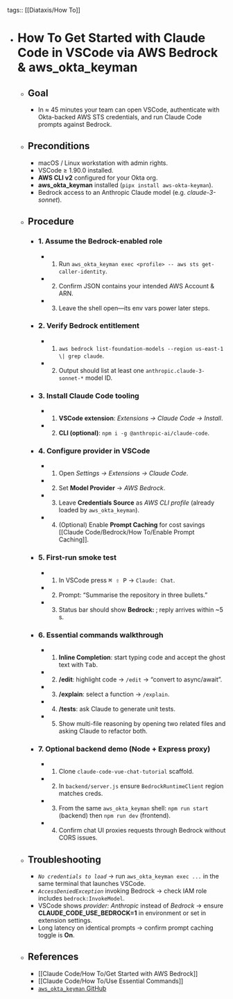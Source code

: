 tags:: [[Diataxis/How To]]

- # How To Get Started with Claude Code in VSCode via AWS Bedrock & aws_okta_keyman
	- ## Goal
		- In ≈ 45 minutes your team can open VSCode, authenticate with Okta-backed AWS STS credentials, and run Claude Code prompts against Bedrock.
	- ## Preconditions
		- macOS / Linux workstation with admin rights.
		- VSCode ≥ 1.90.0 installed.
		- **AWS CLI v2** configured for your Okta org.
		- **aws_okta_keyman** installed (`pipx install aws-okta-keyman`).
		- Bedrock access to an Anthropic Claude model (e.g. *claude-3-sonnet*).
	- ## Procedure
		- ### 1. Assume the Bedrock-enabled role
			- 1. Run `aws_okta_keyman exec <profile> -- aws sts get-caller-identity`.
			- 2. Confirm JSON contains your intended AWS Account & ARN.
			- 3. Leave the shell open—its env vars power later steps.
		- ### 2. Verify Bedrock entitlement
			- 1. `aws bedrock list-foundation-models --region us-east-1 \| grep claude`.
			- 2. Output should list at least one `anthropic.claude-3-sonnet-*` model ID.
		- ### 3. Install Claude Code tooling
			- 1. **VSCode extension**: *Extensions → Claude Code → Install*.
			- 2. **CLI (optional)**: `npm i -g @anthropic-ai/claude-code`.
		- ### 4. Configure provider in VSCode
			- 1. Open *Settings → Extensions → Claude Code*.
			- 2. Set **Model Provider** → *AWS Bedrock*.
			- 3. Leave **Credentials Source** as *AWS CLI profile* (already loaded by `aws_okta_keyman`).
			- 4. (Optional) Enable **Prompt Caching** for cost savings [[Claude Code/Bedrock/How To/Enable Prompt Caching]].
		- ### 5. First-run smoke test
			- 1. In VSCode press <kbd>⌘ ⇧ P</kbd> → `Claude: Chat`.
			- 2. Prompt: “Summarise the repository in three bullets.”
			- 3. Status bar should show **Bedrock: <model-id>**; reply arrives within ~5 s.
		- ### 6. Essential commands walkthrough
			- 1. **Inline Completion**: start typing code and accept the ghost text with <kbd>Tab</kbd>.
			- 2. **/edit**: highlight code → `/edit` → “convert to async/await”.
			- 3. **/explain**: select a function → `/explain`.
			- 4. **/tests**: ask Claude to generate unit tests.
			- 5. Show multi-file reasoning by opening two related files and asking Claude to refactor both.
		- ### 7. Optional backend demo (Node + Express proxy)
			- 1. Clone `claude-code-vue-chat-tutorial` scaffold.
			- 2. In `backend/server.js` ensure `BedrockRuntimeClient` region matches creds.
			- 3. From the same `aws_okta_keyman` shell: `npm run start` (backend) then `npm run dev` (frontend).
			- 4. Confirm chat UI proxies requests through Bedrock without CORS issues.
	- ## Troubleshooting
		- *`No credentials to load`* → run `aws_okta_keyman exec ...` in the same terminal that launches VSCode.
		- *`AccessDeniedException`* invoking Bedrock → check IAM role includes `bedrock:InvokeModel`.
		- VSCode shows *provider: Anthropic* instead of *Bedrock* → ensure **CLAUDE_CODE_USE_BEDROCK=1** in environment or set in extension settings.
		- Long latency on identical prompts → confirm prompt caching toggle is **On**.
	- ## References
		- [[Claude Code/How To/Get Started with AWS Bedrock]]
		- [[Claude Code/How To/Use Essential Commands]]
		- [`aws_okta_keyman` GitHub](https://github.com/nathan-v/aws_okta_keyman)